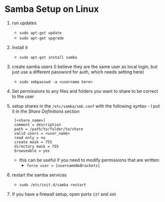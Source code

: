 <!-- permalink: 13ea28a62a780d8775a083c569c94323 DO NOT DELETE OR EDIT THIS LINE -->
# Samba Setup on Linux

1. run updates
	* `sudo apt-get update`
	* `sudo apt-get upgrade`
2. Install it
	* `sudo apt-get install samba`
3. create samba users (I believe they are the same user as local login, but just use a different password for auth, which needs setting here)
	* `sudo smbpasswd -a <username here>`
4. Set permissions to any files and folders you want to share to be correct to the user
5. setup shares in the `/etc/samba/smb.conf` with the following syntax - I put it in the *Share Definitions* section

		[<share_name>]
		comment = description
		path = /path/to/folder/to/share
		valid users = <user_name>
		read only = no
        create mask = 755
        directory mask = 755
        browseable = yes

	* this can be useful if you need to modify permissions that are written:
		* `force user = [usernameNoBrackets]`

6. restart the samba services
	* `sudo /etc/init.d/samba restart`
7. If you have a firewall setup, open ports `137` and `445`
